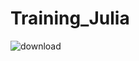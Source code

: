 ﻿# Training_Julia

![download](https://user-images.githubusercontent.com/74482108/128793921-8e986a0f-7510-4f64-af73-fa803978822e.gif)
